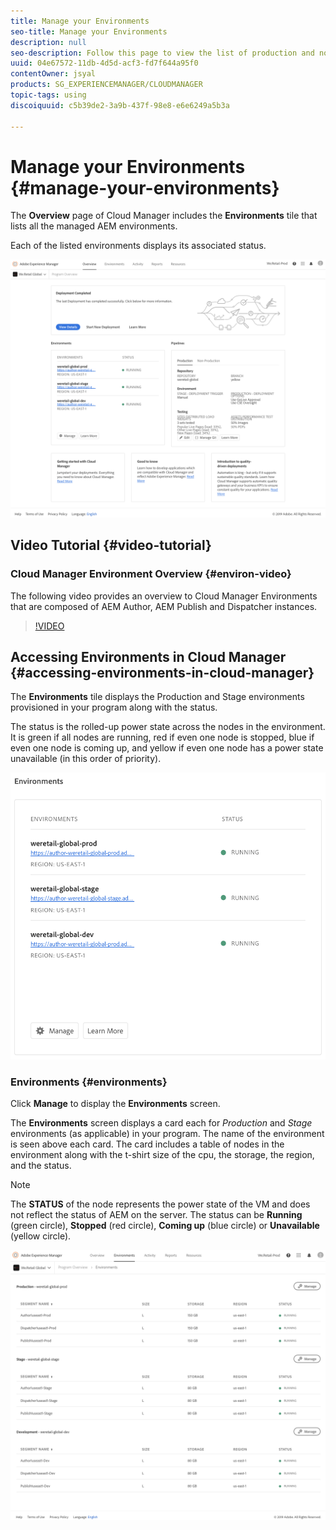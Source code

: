 ```yaml
---
title: Manage your Environments
seo-title: Manage your Environments
description: null
seo-description: Follow this page to view the list of production and non-production environments that are used for setting up and running the CI/CD pipeline in Cloud Manager.
uuid: 04e67572-11db-4d5d-acf3-fd7f644a95f0
contentOwner: jsyal
products: SG_EXPERIENCEMANAGER/CLOUDMANAGER
topic-tags: using
discoiquuid: c5b39de2-3a9b-437f-98e8-e6e6249a5b3a

---
```


# Manage your Environments {#manage-your-environments}

The **Overview** page of Cloud Manager includes the **Environments** tile that lists all the managed AEM environments.

Each of the listed environments displays its associated status.

![](assets/Manage-Environments1.png)

## Video Tutorial {#video-tutorial}

### Cloud Manager Environment Overview {#environ-video}

The following video provides an overview to Cloud Manager Environments that are composed of AEM Author, AEM Publish and Dispatcher instances.

>[!VIDEO](https://video.tv.adobe.com/v/26318/)

## Accessing Environments in Cloud Manager {#accessing-environments-in-cloud-manager}

The **Environments** tile displays the Production and Stage environments provisioned in your program along with the status.

The status is the rolled-up power state across the nodes in the environment. It is green if all nodes are running, red if even one node is stopped, blue if even one node is coming up, and yellow if even one node has a power state unavailable (in this order of priority).

![](assets/Environments-card-new.png)

### Environments {#environments}

Click **Manage** to display the **Environments** screen.

The **Environments** screen displays a card each for *Production* and *Stage* environments (as applicable) in your program. The name of the environment is seen above each card. The card includes a table of nodes in the environment along with the t-shirt size of the cpu, the storage, the region, and the status.

>[!NOTE]
>
>The **STATUS** of the node represents the power state of the VM and does not reflect the status of AEM on the server. The status can be **Running** (green circle), **Stopped** (red circle), **Coming up** (blue circle) or **Unavailable** (yellow circle).

![](assets/Environments-tab.png)
